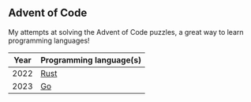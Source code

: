 ## Advent of Code
My attempts at solving the Advent of Code puzzles, a great way to learn programming languages!

| Year | Programming language(s)            |
|------|------------------------------------|
| 2022 | [Rust](https://www.rust-lang.org/) |
| 2023 | [Go](https://go.dev/)              |